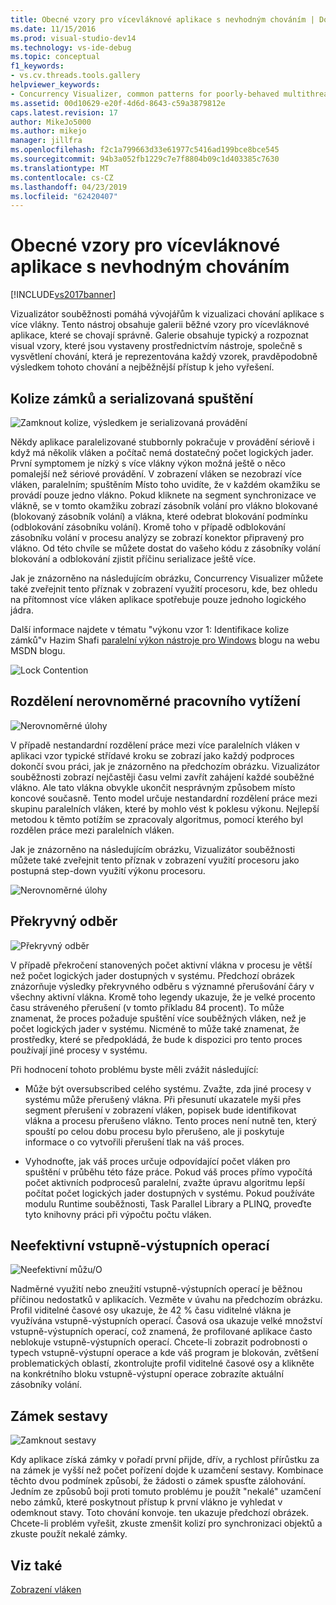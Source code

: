 ```yaml
---
title: Obecné vzory pro vícevláknové aplikace s nevhodným chováním | Dokumentace Microsoftu
ms.date: 11/15/2016
ms.prod: visual-studio-dev14
ms.technology: vs-ide-debug
ms.topic: conceptual
f1_keywords:
- vs.cv.threads.tools.gallery
helpviewer_keywords:
- Concurrency Visualizer, common patterns for poorly-behaved multithreaded applications
ms.assetid: 00d10629-e20f-4d6d-8643-c59a3879812e
caps.latest.revision: 17
author: MikeJo5000
ms.author: mikejo
manager: jillfra
ms.openlocfilehash: f2c1a799663d33e61977c5416ad199bce8bce545
ms.sourcegitcommit: 94b3a052fb1229c7e7f8804b09c1d403385c7630
ms.translationtype: MT
ms.contentlocale: cs-CZ
ms.lasthandoff: 04/23/2019
ms.locfileid: "62420407"
---
```

# <a name="common-patterns-for-poorly-behaved-multithreaded-applications"></a>Obecné vzory pro vícevláknové aplikace s nevhodným chováním
[!INCLUDE[vs2017banner](../includes/vs2017banner.md)]

Vizualizátor souběžnosti pomáhá vývojářům k vizualizaci chování aplikace s více vlákny. Tento nástroj obsahuje galerii běžné vzory pro vícevláknové aplikace, které se chovají správně. Galerie obsahuje typický a rozpoznat visual vzory, které jsou vystaveny prostřednictvím nástroje, společně s vysvětlení chování, která je reprezentována každý vzorek, pravděpodobně výsledkem tohoto chování a nejběžnější přístup k jeho vyřešení.  
  
## <a name="lock-contention-and-serialized-execution"></a>Kolize zámků a serializovaná spuštění  
 ![Zamknout kolize, výsledkem je serializovaná provádění](../profiling/media/lockcontention-serialized.png "LockContention_Serialized")  
  
 Někdy aplikace paralelizované stubbornly pokračuje v provádění sériově i když má několik vláken a počítač nemá dostatečný počet logických jader. První symptomem je nízký s více vlákny výkon možná ještě o něco pomalejší než sériové provádění. V zobrazení vláken se nezobrazí více vláken, paralelním; spuštěním Místo toho uvidíte, že v každém okamžiku se provádí pouze jedno vlákno. Pokud kliknete na segment synchronizace ve vlákně, se v tomto okamžiku zobrazí zásobník volání pro vlákno blokované (blokovaný zásobník volání) a vlákna, které odebrat blokování podmínku (odblokování zásobníku volání). Kromě toho v případě odblokování zásobníku volání v procesu analýzy se zobrazí konektor připravený pro vlákno. Od této chvíle se můžete dostat do vašeho kódu z zásobníky volání blokování a odblokování zjistit příčinu serializace ještě více.  
  
 Jak je znázorněno na následujícím obrázku, Concurrency Visualizer můžete také zveřejnit tento příznak v zobrazení využití procesoru, kde, bez ohledu na přítomnost více vláken aplikace spotřebuje pouze jednoho logického jádra.  
  
 Další informace najdete v tématu "výkonu vzor 1: Identifikace kolize zámků"v Hazim Shafi [paralelní výkon nástroje pro Windows](http://go.microsoft.com/fwlink/?LinkID=160569) blogu na webu MSDN blogu.  
  
 ![Lock Contention](../profiling/media/lockcontention-2.png "LockContention_2")  
  
## <a name="uneven-workload-distribution"></a>Rozdělení nerovnoměrné pracovního vytížení  
 ![Nerovnoměrné úlohy](../profiling/media/unevenworkload-1.png "UnevenWorkLoad_1")  
  
 V případě nestandardní rozdělení práce mezi více paralelních vláken v aplikaci vzor typické střídavé kroku se zobrazí jako každý podproces dokončí svou práci, jak je znázorněno na předchozím obrázku. Vizualizátor souběžnosti zobrazí nejčastěji času velmi zavřít zahájení každé souběžné vlákno. Ale tato vlákna obvykle ukončit nesprávným způsobem místo koncové současně. Tento model určuje nestandardní rozdělení práce mezi skupinu paralelních vláken, které by mohlo vést k poklesu výkonu. Nejlepší metodou k těmto potížím se zpracovaly algoritmus, pomocí kterého byl rozdělen práce mezi paralelních vláken.  
  
 Jak je znázorněno na následujícím obrázku, Vizualizátor souběžnosti můžete také zveřejnit tento příznak v zobrazení využití procesoru jako postupná step-down využití výkonu procesoru.  
  
 ![Nerovnoměrné úlohy](../profiling/media/unevenworkload-2.png "UnevenWorkload_2")  
  
## <a name="oversubscription"></a>Překryvný odběr  
 ![Překryvný odběr](../profiling/media/oversubscription.png "překryvného odběru")  
  
 V případě překročení stanovených počet aktivní vlákna v procesu je větší než počet logických jader dostupných v systému. Předchozí obrázek znázorňuje výsledky překryvného odběru s významné přerušování čáry v všechny aktivní vlákna. Kromě toho legendy ukazuje, že je velké procento času stráveného přerušení (v tomto příkladu 84 procent). To může znamenat, že proces požaduje spuštění více souběžných vláken, než je počet logických jader v systému. Nicméně to může také znamenat, že prostředky, které se předpokládá, že bude k dispozici pro tento proces používají jiné procesy v systému.  
  
 Při hodnocení tohoto problému byste měli zvážit následující:  
  
- Může být oversubscribed celého systému. Zvažte, zda jiné procesy v systému může přerušený vlákna. Při přesunutí ukazatele myši přes segment přerušení v zobrazení vláken, popisek bude identifikovat vlákna a procesu přerušeno vlákno. Tento proces není nutně ten, který spouští po celou dobu procesu bylo přerušeno, ale ji poskytuje informace o co vytvořili přerušení tlak na váš proces.  
  
- Vyhodnoťte, jak váš proces určuje odpovídající počet vláken pro spuštění v průběhu této fáze práce. Pokud váš proces přímo vypočítá počet aktivních podprocesů paralelní, zvažte úpravu algoritmu lepší počítat počet logických jader dostupných v systému. Pokud používáte modulu Runtime souběžnosti, Task Parallel Library a PLINQ, proveďte tyto knihovny práci při výpočtu počtu vláken.  
  
## <a name="inefficient-io"></a>Neefektivní vstupně-výstupních operací  
 ![Neefektivní můžu&#47;O](../profiling/media/inefficient-io.png "Inefficient_IO")  
  
 Nadměrné využití nebo zneužití vstupně-výstupních operací je běžnou příčinou nedostatků v aplikacích. Vezměte v úvahu na předchozím obrázku. Profil viditelné časové osy ukazuje, že 42 % času viditelné vlákna je využívána vstupně-výstupních operací. Časová osa ukazuje velké množství vstupně-výstupních operací, což znamená, že profilované aplikace často neblokuje vstupně-výstupních operací. Chcete-li zobrazit podrobnosti o typech vstupně-výstupní operace a kde váš program je blokován, zvětšení problematických oblastí, zkontrolujte profil viditelné časové osy a klikněte na konkrétního bloku vstupně-výstupní operace zobrazíte aktuální zásobníky volání.  
  
## <a name="lock-convoys"></a>Zámek sestavy  
 ![Zamknout sestavy](../profiling/media/lock-convoys.png "Lock_Convoys")  
  
 Kdy aplikace získá zámky v pořadí první přijde, dřív, a rychlost přírůstku za na zámek je vyšší než počet pořízení dojde k uzamčení sestavy. Kombinace těchto dvou podmínek způsobí, že žádosti o zámek spusťte zálohování. Jedním ze způsobů boji proti tomuto problému je použít "nekalé" uzamčení nebo zámků, které poskytnout přístup k první vlákno je vyhledat v odemknout stavy. Toto chování konvoje. ten ukazuje předchozí obrázek. Chcete-li problém vyřešit, zkuste zmenšit kolizí pro synchronizaci objektů a zkuste použít nekalé zámky.  
  
## <a name="see-also"></a>Viz také  
 [Zobrazení vláken](../profiling/threads-view-parallel-performance.md)
